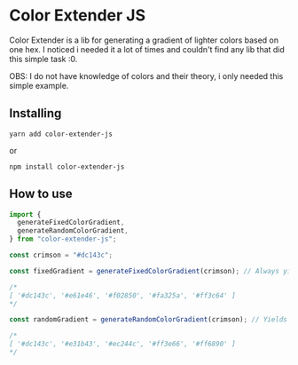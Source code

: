 # Color Extender JS

Color Extender is a lib for generating a gradient of lighter colors based on one hex. I noticed i needed it a lot of times and couldn't find any lib that did this simple task :0.

OBS: I do not have knowledge of colors and their theory, i only needed this simple example.

## Installing

```
yarn add color-extender-js
```

or

```
npm install color-extender-js
```

## How to use

```js
import {
  generateFixedColorGradient,
  generateRandomColorGradient,
} from "color-extender-js";

const crimson = "#dc143c";

const fixedGradient = generateFixedColorGradient(crimson); // Always yields the same results

/*
[ '#dc143c', '#e61e46', '#f02850', '#fa325a', '#ff3c64' ]
*/

const randomGradient = generateRandomColorGradient(crimson); // Yields different values based on Math.Random(). The greater the index, lighter the color, but always in different steps

/*
[ '#dc143c', '#e31b43', '#ec244c', '#ff3e66', '#ff6890' ]
*/
```

